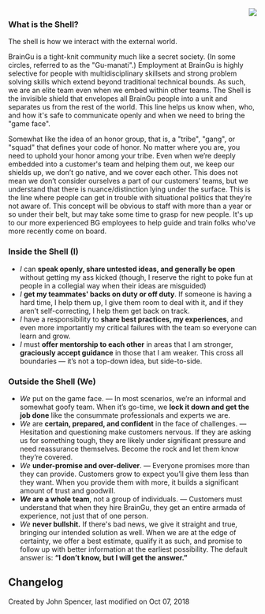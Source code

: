 <img align="right" src="https://github.com/braingu/tadpole/blob/master/images/TLP/TLPAmber.png">

### What is the Shell?

The shell is how we interact with the external world.

BrainGu is a tight-knit community much like a secret society. (In some circles, referred to as the "Gu-manati".) Employment at BrainGu is highly selective for people with multidisciplinary skillsets and strong problem solving skills which extend beyond traditional technical bounds. As such, we are an elite team even when we embed within other teams. The Shell is the invisible shield that envelopes all BrainGu people into a unit and separates us from the rest of the world. This line helps us know when, who, and how it's safe to communicate openly and when we need to bring the "game face".

Somewhat like the idea of an honor group, that is, a "tribe", "gang", or "squad" that defines your code of honor. No matter where you are, you need to uphold your honor among your tribe. Even when we’re deeply embedded into a customer's team and helping them out, we keep our shields up, we don’t go native, and we cover each other. This does not mean we don’t consider ourselves a part of our customers’ teams, but we understand that there is nuance/distinction lying under the surface. This is the line where people can get in trouble with situational politics that they’re not aware of. This concept will be obvious to staff with more than a year or so under their belt, but may take some time to grasp for new people. It's up to our more experienced BG employees to help guide and train folks who've more recently come on board.


### Inside the Shell (I)

*   _I_ can **speak openly, share untested ideas, and generally be open** without getting my ass kicked (though, I reserve the right to poke fun at people in a collegial way when their ideas are misguided)
*   _I_ **get my teammates' backs on duty or off duty**. If someone is having a hard time, I help them up, I give them room to deal with it, and if they aren’t self-correcting, I help them get back on track.
*   _I_ have a responsibility to **share best practices, my experiences**, and even more importantly my critical failures with the team so everyone can learn and grow.
*   _I_ must **offer mentorship to each other** in areas that I am stronger, **graciously accept guidance** in those that I am weaker. This cross all boundaries &mdash; it’s not a top-down idea, but side-to-side.

### Outside the Shell (We)

*   _We_ put on the game face. &mdash; In most scenarios, we’re an informal and somewhat goofy team. When it’s go-time, we **lock it down and get the job done** like the consummate professionals and experts we are.
*   _We_ are **certain, prepared, and confident** in the face of challenges. &mdash; Hesitation and questioning make customers nervous. If they are asking us for something tough, they are likely under significant pressure and need reassurance themselves. Become the rock and let them know they’re covered.
*   _We_ **under-promise and over-deliver**. &mdash; Everyone promises more than they can provide. Customers grow to expect you’ll give them less than they want. When you provide them with more, it builds a significant amount of trust and goodwill.
*   **_We_ are a whole team**, not a group of individuals. &mdash; Customers must understand that when they hire BrainGu, they get an entire armada of experience, not just that of one person.
*   _We_ **never bullshit.** If there's bad news, we give it straight and true, bringing our intended solution as well. When we are at the edge of certainty, we offer a best estimate, qualify it as such, and promise to follow up with better information at the earliest possibility. The default answer is: **“I don’t know, but I will get the answer.”**

## Changelog

Created by John Spencer, last modified on Oct 07, 2018
